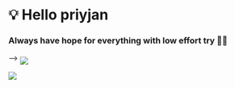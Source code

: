 <h1> 💡 Hello priyjan  </h1>

<h3 "center">Always have hope for everything with low effort try 👀🥀</h3>

<p align="center">
   
 -->    <img align="middle" src="https://te.legra.ph/file/366d4df0d67c138dcd729.png" />
</p>
<img src="https://user-images.githubusercontent.com/73097560/115834477-dbab4500-a447-11eb-908a-139a6edaec5c.gif">
